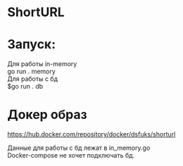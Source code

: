 # ShortURL
# Запуск: 
Для работы in-memory  
go run . memory  
Для работы с бд  
$go run . db  
  
# Докер образ  
  
https://hub.docker.com/repository/docker/dsfuks/shorturl  

Данные для работы с бд лежат в in_memory.go  
Docker-compose не хочет подключать бд.
